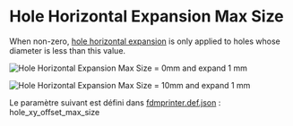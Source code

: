# Hole Horizontal Expansion Max Size

When non-zero, [hole horizontal expansion](../shell/hole_xy_offset.md) is only applied to holes whose diameter is less than this value.

![Hole Horizontal Expansion Max Size = 0mm and expand 1 mm](../../articles/images-mb/hole_xy_offset_max_size_0_1.png)

![Hole Horizontal Expansion Max Size = 10mm and expand 1 mm](../../articles/images-mb/hole_xy_offset_max_size_10_1.png)

Le paramètre suivant est défini dans [fdmprinter.def.json](https://github.com/smartavionics/Cura/blob/mb-master/resources/definitions/fdmprinter.def.json) : hole_xy_offset_max_size
